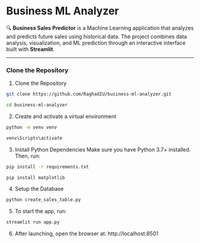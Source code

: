 # Business ML Analyzer

🔍 **Business Sales Predictor** is a Machine Learning application that analyzes and predicts future sales using historical data. The project combines data analysis, visualization, and ML prediction through an interactive interface built with **Streamlit**.

---


### Clone the Repository

1) Clone the Repository
```bash
git clone https://github.com/RaghadIU/business-ml-analyzer.git
```
```bash
cd business-ml-analyzer
```
2) Create and activate a virtual environment
```bash
python -m venv venv
```
```bash
venv\Scripts\activate
```
3) Install Python Dependencies 
Make sure you have Python 3.7+ installed. Then, run:
```bash
pip install -r requirements.txt
```
```bash
pip install matplotlib
```
4) Setup the Database
```bash
python create_sales_table.py
```

5) To start the app, run:   
```bash
streamlit run app.py
```
6) After launching, open the browser at: http://localhost:8501